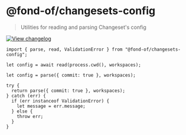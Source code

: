 # @fond-of/changesets-config

> Utilities for reading and parsing Changeset's config

[![View changelog](https://img.shields.io/badge/changelogs.xyz-Explore%20Changelog-brightgreen)](https://changelogs.xyz/@fond-of/changesets-config)

```tsx
import { parse, read, ValidationError } from "@fond-of/changesets-config";

let config = await read(process.cwd(), workspaces);

let config = parse({ commit: true }, workspaces);

try {
  return parse({ commit: true }, workspaces);
} catch (err) {
  if (err instanceof ValidationError) {
    let message = err.message;
  } else {
    throw err;
  }
}
```
